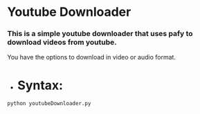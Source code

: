 # Youtube Downloader

### This is a simple youtube downloader that uses pafy to download videos from youtube.
You have the options to download in video or audio format.

* # Syntax:
```python
python youtubeDownloader.py
```